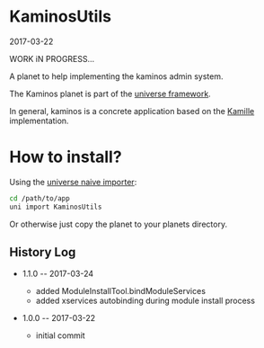 KaminosUtils
============
2017-03-22


WORK iN PROGRESS...



A planet to help implementing the kaminos admin system.

The Kaminos planet is part of the [universe framework](https://github.com/karayabin/universe-snapshot).


In general, kaminos is a concrete application based on the [Kamille](https://github.com/lingtalfi/Kamille) implementation.




How to install?
==================

Using the [universe naive importer](https://github.com/lingtalfi/universe-naive-importer):
```bash
cd /path/to/app
uni import KaminosUtils
```

Or otherwise just copy the planet to your planets directory.




History Log
------------------
    
- 1.1.0 -- 2017-03-24

    - added ModuleInstallTool.bindModuleServices
    - added xservices autobinding during module install process
    
- 1.0.0 -- 2017-03-22

    - initial commit



